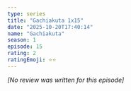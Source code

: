 ```yaml
---
type: series
title: "Gachiakuta 1x15"
date: "2025-10-20T17:40:14"
name: "Gachiakuta"
season: 1
episode: 15
rating: 2
ratingEmoji: ⭐️⭐️
---
```


*[No review was written for this episode]*
